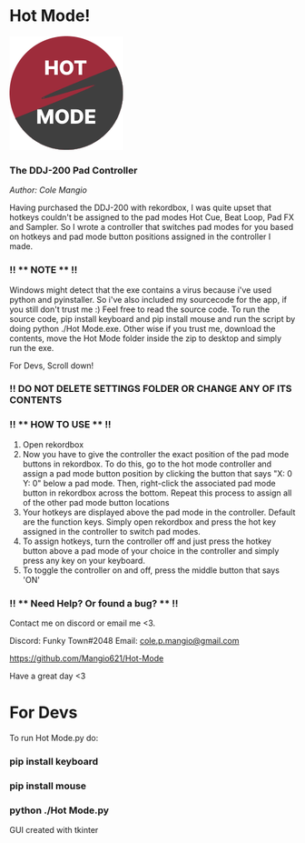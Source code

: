 # Hot Mode!

![](https://github.com/Mangio621/Hot-Mode/blob/main/Settings/icon.png)

### The DDJ-200 Pad Controller

*Author: Cole Mangio*

Having purchased the DDJ-200 with rekordbox, I was quite upset that 
hotkeys couldn't be assigned to the pad modes Hot Cue, Beat Loop, Pad FX and Sampler.
So I wrote a controller that switches pad modes for you
based on hotkeys and pad mode button positions assigned in the controller I made.

### !! ** NOTE ** !!

Windows might detect that the exe contains a virus because i've used python and pyinstaller.
So i've also included my sourcecode for the app, if you still don't trust me :)
Feel free to read the source code. To run the source code, pip install keyboard and pip install mouse
and run the script by doing python ./Hot Mode.exe. Other wise if you trust me, download the contents,
move the Hot Mode folder inside the zip to desktop and simply run the exe.

For Devs,
Scroll down!

### !! DO NOT DELETE SETTINGS FOLDER OR CHANGE ANY OF ITS CONTENTS

### !! ** HOW TO USE ** !!

1. Open rekordbox
2. Now you have to give the controller the exact position of the pad mode buttons in rekordbox. 
To do this, go to the hot mode controller and assign a pad mode button position by clicking
the button that says "X: 0 Y: 0" below a pad mode. Then, right-click the associated pad mode
button in rekordbox across the bottom. Repeat this process to assign all of the other
pad mode button locations
3. Your hotkeys are displayed above the pad mode in the controller. Default are the function keys.
Simply open rekordbox and press the hot key assigned in the controller to switch pad modes.
4. To assign hotkeys, turn the controller off and just press the hotkey button above a pad mode of 
your choice in the controller and simply press any key on your keyboard.
5. To toggle the controller on and off, press the middle button that says 'ON'

### !! ** Need Help? Or found a bug? ** !!
Contact me on discord or email me <3.

Discord: Funky Town#2048
Email: cole.p.mangio@gmail.com

https://github.com/Mangio621/Hot-Mode

Have a great day <3

# For Devs

To run Hot Mode.py
do:

### pip install keyboard
### pip install mouse

### python ./Hot Mode.py

GUI created with tkinter
